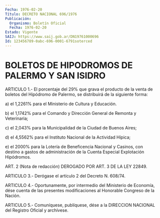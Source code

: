 ```yaml
---
Fecha: 1976-02-20
Título: DECRETO NACIONAL 696/1976
Publicación:
  Organismo: Boletín Oficial
  Fecha: 1976-02-20
Estado: Vigente
SAIJ: https://www.saij.gob.ar/DN19761000696
Id: 123456789-0abc-696-0001-6791soterced
---
```

# BOLETOS DE HIPODROMOS DE PALERMO Y SAN ISIDRO

<a id="1"></a>
ARTICULO 1.- El porcentaje del 29% que grava el producto de la venta de boletos del Hipódromo de Palermo, se distribuirá de la siguiente forma:

a) el 1,2261% para el Ministerio de Cultura y Educación.

b) el 1,1742% para el Comando y Dirección General de Remonta y Veterinaria;

c) el 2,043% para la Municipalidad de la Ciudad de Buenos Aires;

d) el 4,5562% para el Instituto Nacional de la Actividad Hípica;

e) el 2000% para la Lotería de Beneficencia Nacional y Casinos, con destino a gastos de administración de la Cuenta Especial Explotación Hipódromos.

<a id="2"></a>
ART. 2 (Nota de redacción) DEROGADO POR ART. 3 DE LA LEY 22849.

<a id="3"></a>
ARTICULO 3.- Derógase el artículo 2 del Decreto N. 608/74.

<a id="4"></a>
ARTICULO 4.- Oportunamente, por intermedio del Ministerio de Economía, dése cuenta de las presentes modificaciones al Honorable Congreso de la Nación.

<a id="5"></a>
ARTICULO 5.- Comuníquese, publíquese, dése a la DIRECCION NACIONAL del Registro Oficial y archívese.